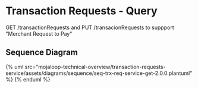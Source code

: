 # Transaction Requests - Query

GET /transactionRequests and PUT /transacionRequests to suppport "Merchant Request to Pay"

## Sequence Diagram

{% uml src="mojaloop-technical-overview/transaction-requests-service/assets/diagrams/sequence/seq-trx-req-service-get-2.0.0.plantuml" %}
{% enduml %}
